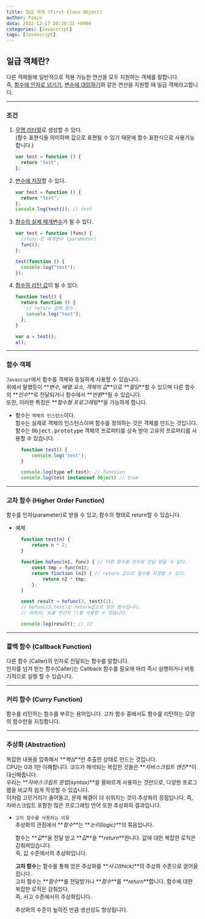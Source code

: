 ```yaml
---
title: 일급 객체 (First Class Object)
author: Psmin
data: 2022-12-17 20:30:31 +0900
categories: [Javascript]
tags: [Javascript]
---
```


## 일급 객체란?

다른 객체들에 일반적으로 적용 가능한 연산을 모두 지원하는 객체를 말합니다.  
즉, <u>함수에 인자로 넘기기</u>, <u>변수에 대입하기</u>와 같은 연산을 지원할 때 일급 객체라고합니다.

---

### 조건

1. <u>무명 리터럴</u>로 생성할 수 있다.  
   (함수 표현식을 의미하며 값으로 표현될 수 있기 때문에 함수 표현식으로 사용가능합니다.)
   ```javascript
   var test = function () {
     return "test";
   };
   ```
2. <u>변수에 저장</u>할 수 있다.
   ```javascript
   var test = function () {
     return "test";
   };
   console.log(test()); // test
   ```
3. <u>함수의 실제 매개변수</u>가 될 수 있다.

   ```javascript
   var test = function (func) {
     //func 은 매개변수 (parameter)
     func();
   };

   test(function () {
     console.log("test");
   });
   ```

4. <u>함수의 리턴 값</u>이 될 수 있다.

   ```javascript
   function test() {
     return function () {
       // return 값에 함수
       console.log("test");
     };
   }

   var a = test();
   a();
   ```

---

### 함수 객체

`Javascipt`에서 함수를 객체와 동일하게 사용할 수 있습니다.  
위에서 말했듯이 **_변수, 배열 요소, 객체의 값_**으로 **_할당_**할 수 있으며 다른 함수의 **_인수_**로 전달되거나 함수에서 **_반환_**될 수 있습니다.  
또한, 이러한 특징은 **_함수형 프로그래밍_**을 가능하게 합니다.

- 함수는 `객체의 인스턴스`이다.  
  함수는 실제로 객체의 인스턴스이며 함수를 정의하는 것은 객체를 만드는 것입니다.  
  함수는 <kbd>Object.prototype</kbd> 객체의 프로퍼티를 상속 받아 고유의 프로퍼티를 사용할 수 있습니다.

  ```js
    function test() {
        console.log('test');
    }

    console.log(type of test); // function
    console.log(test instanceof Object) // true
  ```

---

### 고차 함수 (Higher Order Function)

함수를 인자(parameter)로 받을 수 있고, 함수의 형태로 return할 수 있습니다.

- 예제

  ```javascript
    function test(n) {
        return n * 2;
    }

    function hofunc(n1, func) { // 다른 함수를 인수로 전달 받을 수 있다.
        const tmp = func(n1);
        return finction (n2) { // return 값으로 함수를 지정할 수 있다.
            return n2 * tmp;
        };
    }

    const result = hofunc(3, test)(2);
    // hofunc(3,test)는 return값으로 받은 함수입니다.
    // 따라서, 호출 연산자 ()를 사용할 수 있습니다.

    console.log(result); // 12
  ```

---

### 콜백 함수 (Callback Function)

다른 함수 (Caller)의 인자로 전달되는 함수를 말합니다.  
인자를 넘겨 받는 함수(Caller)는 Callback 함수를 필요에 따라 즉시 실행하거나 비동기적으로 실행 할 수 있습니다.

---

### 커리 함수 (Curry Function)

함수를 리턴하는 함수를 부르는 용어입니다.
고차 함수 중에서도 함수를 리턴하는 모양의 함수만을 지칭합니다.

---

### 추상화 (Abstraction)

복잡한 내용을 압축해서 **_핵심_**만 추출한 상태로 만드는 것입니다.  
CPU는 0과 1만 이해합니다. 코드가 해석되는 복잡한 것들은 **_자바스크립트 엔진_**이 대신해줍니다.  
우리는 **_자바스크립트 문법(syntax)_**을 올바르게 사용하는 것만으로, 다양한 프로그램을 비교적 쉽게 작성할 수 있습니다.  
이처럼 고민거리가 줄어들고, 문제 해결이 더 쉬워지는 것이 추상화의 장점입니다.
즉, 자바스크립트 포함한 많은 프로그래밍 언어 또한 추상화의 결과입니다.

- `고차 함수를 사용하는 이유`  
  추상화의 관점에서 **_함수_**는 **_논리(logic)_**의 묶음입니다.

  함수는 **_값_**을 전달 받고 **_값_**을 **_return_**한니다. 값에 대한 복잡한 로직은 감춰져있습니다.  
  즉, 값 수준에서의 추상화입니다.

  **고차 함수**는 함수를 통해 얻은 추상화를 **_사고(thick)_**의 추상화 수준으로 끌어올립니다.  
  고차 함수는 **_함수_**를 전달받거나 **_함수_**를 **_return_**합니다. 함수에 대한 복잡한 로직은 감춰있다.  
  즉, 사고 수준에서의 추상화입니다.

  추상화의 수준이 높아진 만큼 생선성도 향상됩니다.
